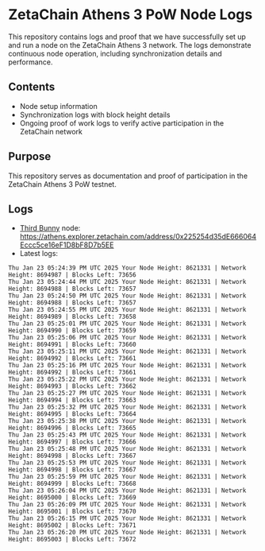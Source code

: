 # ZetaChain Athens 3 PoW Node Logs
This repository contains logs and proof that we have successfully set up and run a node on the ZetaChain Athens 3 network. The logs demonstrate continuous node operation, including synchronization details and performance.

## Contents
- Node setup information
- Synchronization logs with block height details
- Ongoing proof of work logs to verify active participation in the ZetaChain network

## Purpose
This repository serves as documentation and proof of participation in the ZetaChain Athens 3 PoW testnet.

## Logs

- [Third Bunny](https://thirdbunny.xyz/) node: https://athens.explorer.zetachain.com/address/0x225254d35dE666064Eccc5ce16eF1D8bF8D7b5EE
- Latest logs:
```
Thu Jan 23 05:24:39 PM UTC 2025 Your Node Height: 8621331 | Network Height: 8694987 | Blocks Left: 73656
Thu Jan 23 05:24:44 PM UTC 2025 Your Node Height: 8621331 | Network Height: 8694988 | Blocks Left: 73657
Thu Jan 23 05:24:50 PM UTC 2025 Your Node Height: 8621331 | Network Height: 8694988 | Blocks Left: 73657
Thu Jan 23 05:24:55 PM UTC 2025 Your Node Height: 8621331 | Network Height: 8694989 | Blocks Left: 73658
Thu Jan 23 05:25:01 PM UTC 2025 Your Node Height: 8621331 | Network Height: 8694990 | Blocks Left: 73659
Thu Jan 23 05:25:06 PM UTC 2025 Your Node Height: 8621331 | Network Height: 8694991 | Blocks Left: 73660
Thu Jan 23 05:25:11 PM UTC 2025 Your Node Height: 8621331 | Network Height: 8694992 | Blocks Left: 73661
Thu Jan 23 05:25:16 PM UTC 2025 Your Node Height: 8621331 | Network Height: 8694992 | Blocks Left: 73661
Thu Jan 23 05:25:22 PM UTC 2025 Your Node Height: 8621331 | Network Height: 8694993 | Blocks Left: 73662
Thu Jan 23 05:25:27 PM UTC 2025 Your Node Height: 8621331 | Network Height: 8694994 | Blocks Left: 73663
Thu Jan 23 05:25:32 PM UTC 2025 Your Node Height: 8621331 | Network Height: 8694995 | Blocks Left: 73664
Thu Jan 23 05:25:38 PM UTC 2025 Your Node Height: 8621331 | Network Height: 8694996 | Blocks Left: 73665
Thu Jan 23 05:25:43 PM UTC 2025 Your Node Height: 8621331 | Network Height: 8694997 | Blocks Left: 73666
Thu Jan 23 05:25:48 PM UTC 2025 Your Node Height: 8621331 | Network Height: 8694998 | Blocks Left: 73667
Thu Jan 23 05:25:53 PM UTC 2025 Your Node Height: 8621331 | Network Height: 8694998 | Blocks Left: 73667
Thu Jan 23 05:25:59 PM UTC 2025 Your Node Height: 8621331 | Network Height: 8694999 | Blocks Left: 73668
Thu Jan 23 05:26:04 PM UTC 2025 Your Node Height: 8621331 | Network Height: 8695000 | Blocks Left: 73669
Thu Jan 23 05:26:09 PM UTC 2025 Your Node Height: 8621331 | Network Height: 8695001 | Blocks Left: 73670
Thu Jan 23 05:26:15 PM UTC 2025 Your Node Height: 8621331 | Network Height: 8695002 | Blocks Left: 73671
Thu Jan 23 05:26:20 PM UTC 2025 Your Node Height: 8621331 | Network Height: 8695003 | Blocks Left: 73672
```

